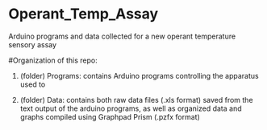 # Operant_Temp_Assay
 Arduino programs and data collected for a new operant temperature sensory assay

#Organization of this repo:
1) (folder) Programs: contains Arduino programs controlling the apparatus used to 

2) (folder) Data: contains both raw data files (.xls format) saved from the text output of the arduino programs, as well as organized data and graphs compiled using Graphpad Prism (.pzfx format)